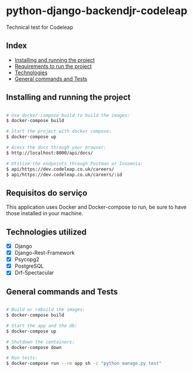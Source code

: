# python-django-backendjr-codeleap

Technical test for Codeleap

## Index

- <a href="#-install">Installing and running the project</a>
- <a href="#-requirements">Requirements to run the project</a>
- <a href="#-tech">Technologies</a>
- <a href="#-commands">General commands and Tests</a>

## <h2 id=#-install>Installing and running the project<h2>

```bash
# Use docker-compose build to build the images:
$ docker-compose build

# Start the project with docker compose:
$ docker-compose up

# Acess the docs through your browser:
$ http://localhost:8000/api/docs/

# Utilize the endpoints through Postman or Insomnia:
$ api/https://dev.codeleap.co.uk/careers/
$ api/https://dev.codeleap.co.uk/careers/:id
```

## <h2 id="-requirements">Requisitos do serviço</h2>

This application uses Docker and Docker-compose to run, be sure to have those installed in your machine.

## <h2 id="-tech">Technologies utilized</h2>

- [x] Django
- [x] Django-Rest-Framework
- [x] Psycopg2
- [x] PostgreSQL
- [x] Drf-Spectacular

## <h2 id=#-commands>General commands and Tests<h2>

```bash
# Build or rebuild the images:
$ docker-compose build

# Start the app and the db:
$ docker-compose up

# Shutdown the containers:
$ docker-compose down

# Run tests:
$ docker-compose run --rm app sh -c "python manage.py test"
```
